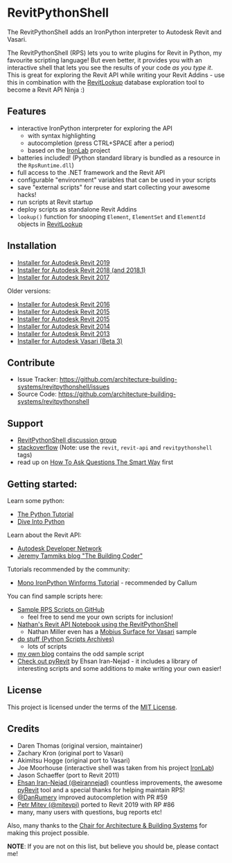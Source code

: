 # RevitPythonShell

The RevitPythonShell adds an IronPython interpreter to Autodesk Revit and Vasari. 

The RevitPythonShell (RPS) lets you to write plugins for Revit in Python, my favourite scripting language! But even better, it provides you with an
interactive shell that lets you see the results of your code *as you type it*. This is great for exploring the Revit API while 
writing your Revit Addins - use this in combination with the [RevitLookup](https://github.com/jeremytammik/RevitLookup) database exploration tool to become a Revit API Ninja :)

## Features

- interactive IronPython interpreter for exploring the API
  - with syntax highlighting
  - autocompletion (press CTRL+SPACE after a period)
  - based on the [IronLab](http://code.google.com/p/ironlab/) project
- batteries included! (Python standard library is bundled as a resource in the `RpsRuntime.dll`)
- full access to the .NET framework and the Revit API
- configurable "environment" variables that can be used in your scripts
- save "external scripts" for reuse and start collecting your awesome hacks!
- run scripts at Revit startup
- deploy scripts as standalone Revit Addins
- `lookup()` function for snooping `Element`, `ElementSet` and `ElementId` objects in [RevitLookup](https://github.com/jeremytammik/RevitLookup)

## Installation

- [Installer for Autodesk Revit 2019](https://github.com/architecture-building-systems/revitpythonshell/releases/download/2018.09.19/2018.09.19_Setup_RevitPythonShell_2019.exe)
- [Installer for Autodesk Revit 2018 (and 2018.1)](https://github.com/architecture-building-systems/revitpythonshell/releases/download/2017.07.24/2017.07.24_Setup_RevitPythonShell_2018.exe)
- [Installer for Autodesk Revit 2017](https://github.com/architecture-building-systems/revitpythonshell/releases/download/2017.04.06/2017.04.06_Setup_RevitPythonShell_2017.exe)


Older versions:
- [Installer for Autodesk Revit 2016](https://github.com/architecture-building-systems/revitpythonshell/releases/download/2017.03.07/2017.03.07_Setup_RevitPythonShell_2016.exe)
- [Installer for Autodesk Revit 2015](https://github.com/architecture-building-systems/revitpythonshell/releases/download/2017.03.07/2017.03.07_Setup_RevitPythonShell_2015.exe)
- [Installer for Autodesk Revit 2015](http://sustain.arch.ethz.ch/DPV/Setup_RevitPythonShell_2015.exe)
- [Installer for Autodesk Revit 2014](http://sustain.arch.ethz.ch/DPV/Setup_RevitPythonShell_2014.exe)
- [Installer for Autodesk Revit 2013](http://sustain.arch.ethz.ch/DPV/Setup_RevitPythonShell_2013_r159.msi)
- [Installer for Autodesk Vasari (Beta 3)](http://sustain.arch.ethz.ch/DPV/Setup_RevitPythonShell_Vasari_Beta3_r224.exe)

## Contribute

- Issue Tracker: https://github.com/architecture-building-systems/revitpythonshell/issues
- Source Code: https://github.com/architecture-building-systems/revitpythonshell

## Support

- [RevitPythonShell discussion group](http://groups.google.com/group/RevitPythonShell)
- [stackoverflow](http://stackoverflow.com) (Note: use the ```revit```, ``revit-api`` and ``revitpythonshell`` tags)
- read up on [How To Ask Questions The Smart Way](http://www.catb.org/esr/faqs/smart-questions.html) first

## Getting started:

Learn some python:

  * [The Python Tutorial](https://docs.python.org/2/tutorial/)
  * [Dive Into Python](http://www.diveintopython.net/)

Learn about the Revit API:

  * [Autodesk Developer Network](T)
  * [Jeremy Tammiks blog "The Building Coder"](http://thebuildingcoder.typepad.com/)
   
Tutorials recommended by the community:

  * [Mono IronPython Winforms Tutorial](http://zetcode.com/tutorials/ironpythontutorial/) - recommended by Callum

You can find sample scripts here:

  * [Sample RPS Scripts on GitHub](https://github.com/daren-thomas/rps-sample-scripts)
    * feel free to send me your own scripts for inclusion!
  * [Nathan's Revit API Notebook using the RevitPythonShell](http://wiki.theprovingground.org/revit-api)
    * Nathan Miller even has a [Mobius Surface for Vasari](http://wiki.theprovingground.org/revit-api-py-parametric) sample
  * [dp stuff (Python Scripts Archives)](http://dp-stuff.org/category/python-scripts)
    * lots of scripts
  * [my own blog](http://darenatwork.blogspot.com/) contains the odd sample script
  * [Check out pyRevit](http://eirannejad.github.io/pyRevit/whatspyrevit/) by Ehsan Iran-Nejad - it includes a library of interesting scripts and some additions to make writing your own easier!

## License

This project is licensed under the terms of the [MIT License](http://opensource.org/licenses/MIT).

## Credits

  * Daren Thomas (original version, maintainer)
  * Zachary Kron (original port to Vasari)
  * Akimitsu Hogge (original port to Vasari)
  * Joe Moorhouse (interactive shell was taken from his project [IronLab](http://ironlab.net/))
  * Jason Schaeffer (port to Revit 2011)
  * [Ehsan Iran-Nejad (@eirannejad)](https://github.com/eirannejad) countless improvements, the awesome [pyRevit](https://github.com/eirannejad/pyRevit) tool and a special thanks for helping maintain RPS! 
  * [@DanRumery](https://github.com/danrumery) improved autocompletion with PR #59
  * [Petr Mitev (@mitevpi)](https://github.com/mitevpi) ported to Revit 2019 with RP #86
  * many, many users with questions, bug reports etc!

Also, many thanks to the
[Chair for Architecture & Building Systems](http://systems.arch.ethz.ch) for making this project possible.

**NOTE**: If you are not on this list, but believe you should be, please contact me!



